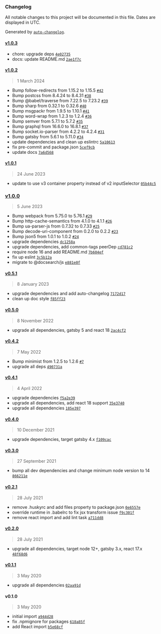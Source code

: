 ### Changelog

All notable changes to this project will be documented in this file. Dates are displayed in UTC.

Generated by [`auto-changelog`](https://github.com/CookPete/auto-changelog).

#### [v1.0.3](https://github.com/ayan4m1/gatsby-plugin-algolia-docsearch-options/compare/v1.0.2...v1.0.3)

- chore: upgrade deps [`4e02735`](https://github.com/ayan4m1/gatsby-plugin-algolia-docsearch-options/commit/4e02735f50857604bb395a69b7d351f58056a695)
- docs: update README.md [`2ae1f7c`](https://github.com/ayan4m1/gatsby-plugin-algolia-docsearch-options/commit/2ae1f7c25250480a68aea262ba4a4c80d0c67ab0)

#### [v1.0.2](https://github.com/ayan4m1/gatsby-plugin-algolia-docsearch-options/compare/v1.0.1...v1.0.2)

> 1 March 2024

- Bump follow-redirects from 1.15.2 to 1.15.5 [`#42`](https://github.com/ayan4m1/gatsby-plugin-algolia-docsearch-options/pull/42)
- Bump postcss from 8.4.24 to 8.4.31 [`#38`](https://github.com/ayan4m1/gatsby-plugin-algolia-docsearch-options/pull/38)
- Bump @babel/traverse from 7.22.5 to 7.23.2 [`#39`](https://github.com/ayan4m1/gatsby-plugin-algolia-docsearch-options/pull/39)
- Bump sharp from 0.32.1 to 0.32.6 [`#40`](https://github.com/ayan4m1/gatsby-plugin-algolia-docsearch-options/pull/40)
- Bump msgpackr from 1.9.5 to 1.10.1 [`#41`](https://github.com/ayan4m1/gatsby-plugin-algolia-docsearch-options/pull/41)
- Bump word-wrap from 1.2.3 to 1.2.4 [`#36`](https://github.com/ayan4m1/gatsby-plugin-algolia-docsearch-options/pull/36)
- Bump semver from 5.7.1 to 5.7.2 [`#35`](https://github.com/ayan4m1/gatsby-plugin-algolia-docsearch-options/pull/35)
- Bump graphql from 16.6.0 to 16.8.1 [`#37`](https://github.com/ayan4m1/gatsby-plugin-algolia-docsearch-options/pull/37)
- Bump socket.io-parser from 4.2.2 to 4.2.4 [`#31`](https://github.com/ayan4m1/gatsby-plugin-algolia-docsearch-options/pull/31)
- Bump gatsby from 5.6.1 to 5.11.0 [`#34`](https://github.com/ayan4m1/gatsby-plugin-algolia-docsearch-options/pull/34)
- update dependencies and clean up eslintrc [`5a10613`](https://github.com/ayan4m1/gatsby-plugin-algolia-docsearch-options/commit/5a106137e45f41f7dae9e3c9b8c8a1edc993a2cb)
- fix pre-commit and package.json [`5cef9cb`](https://github.com/ayan4m1/gatsby-plugin-algolia-docsearch-options/commit/5cef9cb0cab6742db120c01d4efe0b241823e7c3)
- update docs [`7a6d568`](https://github.com/ayan4m1/gatsby-plugin-algolia-docsearch-options/commit/7a6d568aebc5027ad00ec9401bcd8c16bf758b4f)

#### [v1.0.1](https://github.com/ayan4m1/gatsby-plugin-algolia-docsearch-options/compare/v1.0.0...v1.0.1)

> 24 June 2023

- update to use v3 container property instead of v2 inputSelector [`05b44c5`](https://github.com/ayan4m1/gatsby-plugin-algolia-docsearch-options/commit/05b44c55b20e5427db1e33df6002baaf4579a78a)

### [v1.0.0](https://github.com/ayan4m1/gatsby-plugin-algolia-docsearch-options/compare/v0.5.1...v1.0.0)

> 5 June 2023

- Bump webpack from 5.75.0 to 5.76.1 [`#29`](https://github.com/ayan4m1/gatsby-plugin-algolia-docsearch-options/pull/29)
- Bump http-cache-semantics from 4.1.0 to 4.1.1 [`#26`](https://github.com/ayan4m1/gatsby-plugin-algolia-docsearch-options/pull/26)
- Bump ua-parser-js from 0.7.32 to 0.7.33 [`#25`](https://github.com/ayan4m1/gatsby-plugin-algolia-docsearch-options/pull/25)
- Bump decode-uri-component from 0.2.0 to 0.2.2 [`#23`](https://github.com/ayan4m1/gatsby-plugin-algolia-docsearch-options/pull/23)
- Bump json5 from 1.0.1 to 1.0.2 [`#24`](https://github.com/ayan4m1/gatsby-plugin-algolia-docsearch-options/pull/24)
- upgrade dependencies [`dc1258a`](https://github.com/ayan4m1/gatsby-plugin-algolia-docsearch-options/commit/dc1258a2f4205e5f0d16fe61357c09e2e94f1499)
- upgrade dependencies, add common-tags peerDep [`cd781c2`](https://github.com/ayan4m1/gatsby-plugin-algolia-docsearch-options/commit/cd781c2af3fdb11bb6aaf1b063a27bc1ecda3116)
- require node 16 and add README.md [`7b604ef`](https://github.com/ayan4m1/gatsby-plugin-algolia-docsearch-options/commit/7b604efffda6c423e5f157685aa5b0330b3228a0)
- fix up eslint [`3c5b12a`](https://github.com/ayan4m1/gatsby-plugin-algolia-docsearch-options/commit/3c5b12ac4447ee00dae1f19cd3a2559d25a07fa7)
- migrate to @docsearch/js [`e881e0f`](https://github.com/ayan4m1/gatsby-plugin-algolia-docsearch-options/commit/e881e0f74424581262ce80e44ebca9211e4bedba)

#### [v0.5.1](https://github.com/ayan4m1/gatsby-plugin-algolia-docsearch-options/compare/v0.5.0...v0.5.1)

> 8 January 2023

- upgrade dependencies and add auto-changelog [`7172d17`](https://github.com/ayan4m1/gatsby-plugin-algolia-docsearch-options/commit/7172d176e2c3aa51626951d5729830a57595abcf)
- clean up doc style [`f85ff23`](https://github.com/ayan4m1/gatsby-plugin-algolia-docsearch-options/commit/f85ff236195a78edc1b350d085abb92b758b1f39)

#### [v0.5.0](https://github.com/ayan4m1/gatsby-plugin-algolia-docsearch-options/compare/v0.4.2...v0.5.0)

> 8 November 2022

- upgrade all dependencies, gatsby 5 and react 18 [`2ac4cf2`](https://github.com/ayan4m1/gatsby-plugin-algolia-docsearch-options/commit/2ac4cf2986d97b3392abe032e899848959502bc4)

#### [v0.4.2](https://github.com/ayan4m1/gatsby-plugin-algolia-docsearch-options/compare/v0.4.1...v0.4.2)

> 7 May 2022

- Bump minimist from 1.2.5 to 1.2.6 [`#7`](https://github.com/ayan4m1/gatsby-plugin-algolia-docsearch-options/pull/7)
- upgrade all deps [`490731a`](https://github.com/ayan4m1/gatsby-plugin-algolia-docsearch-options/commit/490731ad56a8bd3e841abcfc2aae45a892891274)

#### [v0.4.1](https://github.com/ayan4m1/gatsby-plugin-algolia-docsearch-options/compare/v0.4.0...v0.4.1)

> 4 April 2022

- upgrade dependencies [`f5a2e39`](https://github.com/ayan4m1/gatsby-plugin-algolia-docsearch-options/commit/f5a2e39a03189026ecaf9402b32b1272ab4bf6fb)
- upgrade all dependencies, add react 18 support [`35e3740`](https://github.com/ayan4m1/gatsby-plugin-algolia-docsearch-options/commit/35e374096e524fccc52402903d8d5178f0f06d9b)
- upgrade all dependencies [`185e397`](https://github.com/ayan4m1/gatsby-plugin-algolia-docsearch-options/commit/185e397a8b179b94ed9418517f7582272cb6b776)

#### [v0.4.0](https://github.com/ayan4m1/gatsby-plugin-algolia-docsearch-options/compare/v0.3.0...v0.4.0)

> 10 December 2021

- upgrade dependencies, target gatsby 4.x [`f109cac`](https://github.com/ayan4m1/gatsby-plugin-algolia-docsearch-options/commit/f109cac413af6229be77966fe5b34d7b26d4625a)

#### [v0.3.0](https://github.com/ayan4m1/gatsby-plugin-algolia-docsearch-options/compare/v0.2.1...v0.3.0)

> 27 September 2021

- bump all dev dependencies and change minimum node version to 14 [`866211e`](https://github.com/ayan4m1/gatsby-plugin-algolia-docsearch-options/commit/866211ed7f9dafd27d88b05c40bdc62639c038ce)

#### [v0.2.1](https://github.com/ayan4m1/gatsby-plugin-algolia-docsearch-options/compare/v0.2.0...v0.2.1)

> 28 July 2021

- remove .huskyrc and add files property to package.json [`0e6557e`](https://github.com/ayan4m1/gatsby-plugin-algolia-docsearch-options/commit/0e6557eb2ff0e4a3f361ccc4b3e934710e87680e)
- override runtime in .babelrc to fix jsx transform issue [`f9c301f`](https://github.com/ayan4m1/gatsby-plugin-algolia-docsearch-options/commit/f9c301ff48040e49618a54bbf359b5da18a7b331)
- remove react import and add lint task [`a711dd8`](https://github.com/ayan4m1/gatsby-plugin-algolia-docsearch-options/commit/a711dd8020c6e814167b358311790a9f7b34a1be)

#### [v0.2.0](https://github.com/ayan4m1/gatsby-plugin-algolia-docsearch-options/compare/v0.1.1...v0.2.0)

> 28 July 2021

- upgrade all dependencies, target node 12+, gatsby 3.x, react 17.x [`48f68d6`](https://github.com/ayan4m1/gatsby-plugin-algolia-docsearch-options/commit/48f68d6fa880735c84f84f43413c57d98867dcdf)

#### [v0.1.1](https://github.com/ayan4m1/gatsby-plugin-algolia-docsearch-options/compare/v0.1.0...v0.1.1)

> 3 May 2020

- upgrade all dependencies [`02aa91d`](https://github.com/ayan4m1/gatsby-plugin-algolia-docsearch-options/commit/02aa91db11fa797e6587838b86a4913d8067b6e5)

#### v0.1.0

> 3 May 2020

- initial import [`a944d28`](https://github.com/ayan4m1/gatsby-plugin-algolia-docsearch-options/commit/a944d28ef049e2880a844571163d5cd5036470cd)
- fix .npmignore for packages [`618a85f`](https://github.com/ayan4m1/gatsby-plugin-algolia-docsearch-options/commit/618a85fd7187c0e7fd19d8309af00ddfb3f7b9ee)
- add React import [`b5e68cf`](https://github.com/ayan4m1/gatsby-plugin-algolia-docsearch-options/commit/b5e68cfddd7659ace322847066ab4533d85f09e0)
